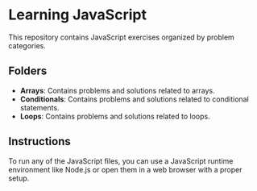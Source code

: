 # Learning JavaScript

This repository contains JavaScript exercises organized by problem categories.

## Folders

- **Arrays**: Contains problems and solutions related to arrays.
- **Conditionals**: Contains problems and solutions related to conditional statements.
- **Loops**: Contains problems and solutions related to loops.

## Instructions

To run any of the JavaScript files, you can use a JavaScript runtime environment like Node.js or open them in a web browser with a proper setup.
